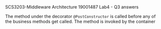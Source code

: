 SCS3203-Middleware Architecture
19001487
Lab4 - Q3 answers

The method under the decorator `@PostConstructor` is called before any of the business methods get called.
The method is invoked by the container

